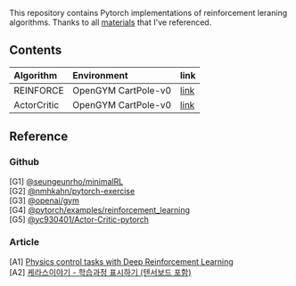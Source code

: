 This repository contains Pytorch implementations of reinforcement leraning algorithms.
Thanks to all [materials](#reference) that I've referenced.

## Contents
|Algorithm|Environment|link|
|:----|:----|:----|
|REINFORCE|OpenGYM CartPole-v0|[link](./REINFORCE)| 
|ActorCritic|OpenGYM CartPole-v0|[link](ActorCritic)|


## <a name="reference">Reference</a>
### Github
[G1] [@seungeunrho/minimalRL](https://github.com/seungeunrho/minimalRL) <br/>
[G2] [@nmhkahn/pytorch-exercise](https://github.com/nmhkahn/pytorch-exercise) <br/>
[G3] [@openai/gym](https://github.com/openai/gym) <br/>
[G4] [@pytorch/examples/reinforcement_learning](https://github.com/pytorch/examples/tree/master/reinforcement_learning) <br/>
[G5] [@yc930401/Actor-Critic-pytorch](https://github.com/yc930401/Actor-Critic-pytorch)

### Article
[A1] [Physics control tasks with Deep Reinforcement Learning](https://blog.paperspace.com/physics-control-tasks-with-deep-reinforcement-learning/) <br/>
[A2] [케라스이야기 - 학습과정 표시하기 (텐서보드 포함)](https://tykimos.github.io/2017/07/09/Training_Monitoring/)



